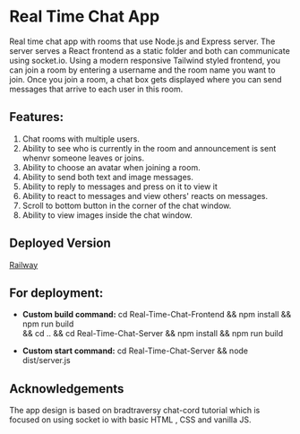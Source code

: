 # Real Time Chat App

Real time chat app with rooms that use Node.js and Express server.
The server serves a React frontend as a static folder and both can communicate using socket.io.
Using a modern responsive Tailwind styled frontend, you can join a room by entering a username and the room name you want to join.
Once you join a room, a chat box gets displayed where you can send messages that arrive to each user in this room.

## Features:

1. Chat rooms with multiple users.
2. Ability to see who is currently in the room and announcement is sent whenvr someone leaves or joins.
3. Ability to choose an avatar when joining a room.
4. Ability to send both text and image messages.
5. Ability to reply to messages and press on it to view it
6. Ability to react to messages and view others' reacts on messages.
7. Scroll to bottom button in the corner of the chat window.
8. Ability to view images inside the chat window.

## Deployed Version

[Railway](https://react-chat-app-production-a349.up.railway.app/)

## For deployment:

- **Custom build command:** cd Real-Time-Chat-Frontend && npm install && npm run build  
&& cd .. && cd Real-Time-Chat-Server && npm install && npm run build 

- **Custom start command:** cd Real-Time-Chat-Server && node dist/server.js

## Acknowledgements

The app design is based on bradtraversy chat-cord tutorial which is focused on using socket io with basic HTML , CSS and vanilla JS.
